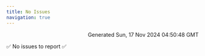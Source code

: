 ```yaml
---
title: No Issues
navigation: true
---
```


<p style="text-align:right;color:#cccs">
Generated Sun, 17 Nov 2024 04:50:48 GMT
</p>
<p>✅ No issues to report ✅</p>



